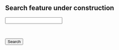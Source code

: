 ## Search feature under construction
<div>

<input type="text" id="search-text" />

<br><br>
<button type="button" id="search-button">Search</button>

<p id="results"></p>
</div>